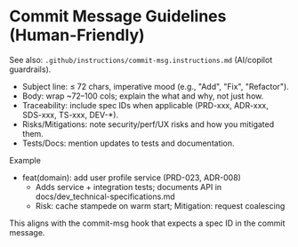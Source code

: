 # Commit Message Guidelines (Human-Friendly)

See also: `.github/instructions/commit-msg.instructions.md` (AI/copilot guardrails).

- Subject line: ≤ 72 chars, imperative mood (e.g., "Add", "Fix", "Refactor").
- Body: wrap ~72–100 cols; explain the what and why, not just how.
- Traceability: include spec IDs when applicable (PRD-xxx, ADR-xxx, SDS-xxx, TS-xxx, DEV-\*).
- Risks/Mitigations: note security/perf/UX risks and how you mitigated them.
- Tests/Docs: mention updates to tests and documentation.

Example

- feat(domain): add user profile service (PRD-023, ADR-008)
  - Adds service + integration tests; documents API in docs/dev_technical-specifications.md
  - Risk: cache stampede on warm start; Mitigation: request coalescing

This aligns with the commit-msg hook that expects a spec ID in the commit message.
